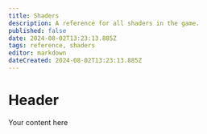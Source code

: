```yaml
---
title: Shaders
description: A reference for all shaders in the game.
published: false
date: 2024-08-02T13:23:13.885Z
tags: reference, shaders
editor: markdown
dateCreated: 2024-08-02T13:23:13.885Z
---
```


# Header
Your content here